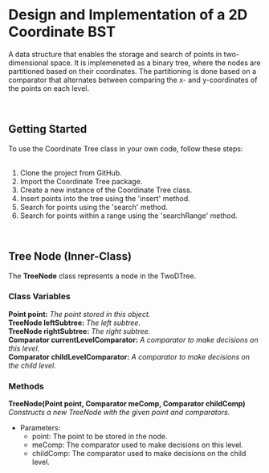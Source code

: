 <h1>Design and Implementation of a 2D Coordinate BST</h1>
 
 
 
<!-- Program Description -->
A data structure that enables the storage and search of points in two-dimensional space. It is implemeneted as a binary tree, where the nodes are partitioned based on their coordinates. The partitioning is done based on a comparator that alternates between comparing the x- and y-coordinates of the points on each level.

<br>



<!-- Getting Started -->
<h2>Getting Started</h2>
To use the Coordinate Tree class in your own code, follow these steps:
<br><br>

1. Clone the project from GitHub.
2. Import the Coordinate Tree package.
3. Create a new instance of the Coordinate Tree class.
4. Insert points into the tree using the 'insert' method.
5. Search for points using the 'search' method.
6. Search for points within a range using the 'searchRange' method.

<br>



<!-- Tree Node Attributes -->
<h2>Tree Node (Inner-Class)</h2>

The <b>TreeNode</b> class represents a node in the TwoDTree.

<h3>Class Variables</h3>
<b>Point point:</b> <i>The point stored in this object.</i> <br>
<b>TreeNode leftSubtree:</b> <i>The left subtree.</i> <br>
<b>TreeNode rightSubtree:</b> <i>The right subtree.</i> <br>
<b>Comparator<Point> currentLevelComparator:</b> <i>A comparator to make decisions on this level.</i> <br>
 <b>Comparator<Point> childLevelComparator:</b> <i>A comparator to make decisions on the child level.</i> <br>

<h3>Methods</h3>
<b>TreeNode(Point point, Comparator<Point> meComp, Comparator<Point> childComp)</b> <br>
<i>Constructs a new TreeNode with the given point and comparators.</i> <br>
 
- Parameters:
  - point: The point to be stored in the node.
  - meComp: The comparator used to make decisions on this level.
  - childComp: The comparator used to make decisions on the child level.
 
 
 <h3></h3>
